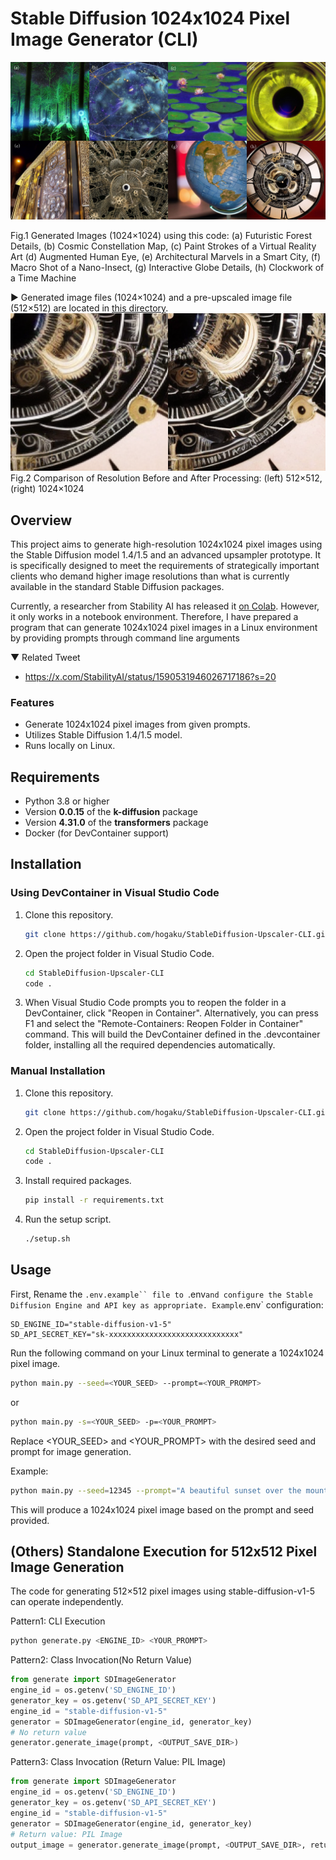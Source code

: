 # Stable Diffusion 1024x1024 Pixel Image Generator (CLI)
![Upscaled generated images](./img/upscaled.jpg)

Fig.1 Generated Images (1024×1024) using this code: (a) Futuristic Forest Details, (b) Cosmic Constellation Map, (c) Paint Strokes of a Virtual Reality Art (d) Augmented Human Eye,  (e) Architectural Marvels in a Smart City, (f) Macro Shot of a Nano-Insect, (g) Interactive Globe Details, (h) Clockwork of a Time Machine

▶ Generated image files (1024×1024) and a pre-upscaled image file (512×512) are located in [this directory](./samples/).
![Upscaled generated images (pick up)](./img/upscaled_pick.png)
Fig.2 Comparison of Resolution Before and After Processing: (left) 512×512, (right) 1024×1024 
## Overview

This project aims to generate high-resolution 1024x1024 pixel images using the Stable Diffusion model 1.4/1.5 and an advanced upsampler prototype. It is specifically designed to meet the requirements of strategically important clients who demand higher image resolutions than what is currently available in the standard Stable Diffusion packages.

Currently, a researcher from Stability AI has released it [on Colab](./Stable_Diffusion_Upscaler_Demo.ipynb). However, it only works in a notebook environment. Therefore, I have prepared a program that can generate 1024x1024 pixel images in a Linux environment by providing prompts through command line arguments

▼ Related Tweet

- https://x.com/StabilityAI/status/1590531946026717186?s=20


### Features

- Generate 1024x1024 pixel images from given prompts.
- Utilizes Stable Diffusion 1.4/1.5 model.
- Runs locally on Linux.

## Requirements

- Python 3.8 or higher
- Version **0.0.15** of the **k-diffusion** package
- Version **4.31.0** of the **transformers** package
- Docker (for DevContainer support)

## Installation

### Using DevContainer in Visual Studio Code

1. Clone this repository.
   ```bash
   git clone https://github.com/hogaku/StableDiffusion-Upscaler-CLI.git
   ```

2. Open the project folder in Visual Studio Code.
    ```bash
    cd StableDiffusion-Upscaler-CLI
    code .
    ```
3. When Visual Studio Code prompts you to reopen the folder in a DevContainer, click "Reopen in Container". Alternatively, you can press F1 and select the "Remote-Containers: Reopen Folder in Container" command.
This will build the DevContainer defined in the .devcontainer folder, installing all the required dependencies automatically.

### Manual Installation
1. Clone this repository.
   ```bash
   git clone https://github.com/hogaku/StableDiffusion-Upscaler-CLI.git
   ```
2. Open the project folder in Visual Studio Code.
    ```bash
    cd StableDiffusion-Upscaler-CLI
    code .
    ```
3. Install required packages.
   ```bash
   pip install -r requirements.txt
   ```
4. Run the setup script.
   ```bash
   ./setup.sh
   ```

## Usage
First, Rename the `.env.example`` file to `.env` and configure the Stable Diffusion Engine and API key as appropriate.
Example `.env` configuration:
```
SD_ENGINE_ID="stable-diffusion-v1-5"
SD_API_SECRET_KEY="sk-xxxxxxxxxxxxxxxxxxxxxxxxxxxxx"
```

Run the following command on your Linux terminal to generate a 1024x1024 pixel image.
```bash
python main.py --seed=<YOUR_SEED> --prompt=<YOUR_PROMPT>
```

or
```bash
python main.py -s=<YOUR_SEED> -p=<YOUR_PROMPT>
```
Replace <YOUR_SEED> and <YOUR_PROMPT> with the desired seed and prompt for image generation.

Example:
```bash
python main.py --seed=12345 --prompt="A beautiful sunset over the mountains."
```
This will produce a 1024x1024 pixel image based on the prompt and seed provided.

## (Others) Standalone Execution for 512x512 Pixel Image Generation
The code for generating 512×512 pixel images using stable-diffusion-v1-5 can operate independently.

Pattern1: CLI Execution
```bash
python generate.py <ENGINE_ID> <YOUR_PROMPT>
```

Pattern2: Class Invocation(No Return Value)
```python
from generate import SDImageGenerator
engine_id = os.getenv('SD_ENGINE_ID')
generator_key = os.getenv('SD_API_SECRET_KEY')
engine_id = "stable-diffusion-v1-5"
generator = SDImageGenerator(engine_id, generator_key)
# No return value
generator.generate_image(prompt, <OUTPUT_SAVE_DIR>)
```

Pattern3: Class Invocation (Return Value: PIL Image)
```python
from generate import SDImageGenerator
engine_id = os.getenv('SD_ENGINE_ID')
generator_key = os.getenv('SD_API_SECRET_KEY')
engine_id = "stable-diffusion-v1-5"
generator = SDImageGenerator(engine_id, generator_key)
# Return value: PIL Image
output_image = generator.generate_image(prompt, <OUTPUT_SAVE_DIR>, return_image_data=True)
```